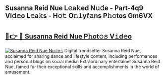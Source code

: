 ## Susanna Reid Nue L𝚎a𝚔ed N𝚞𝚍e - Part-4q9 Vi𝚍𝚎o L𝚎a𝚔s - H𝚘𝚝 O𝚗𝚕yf𝚊ns P𝚑𝚘tos Gm6VX

# <h2><a href="http://kf05vl.oniu.top/?m=Susanna+Reid+Nue">🔗👉 🔴 Susanna Reid Nue P𝚑ot𝚘𝚜 V𝚒d𝚎o</a></h2>

[![Susanna Reid Nue Nu𝚍e𝚜](https://i.imgur.com/0qMVB7G.gif)](http://kf05vl.oniu.top/?m=Susanna+Reid+Nue)
Digital trendsetter Susanna Reid Nue, acclaimed for sharing dance and lifestyle content, including performances and personal blogs on social media. Extraordinary entertainer Susanna Reid Nue, famed for their exceptional skills and accomplishments in the world of amusement.  

